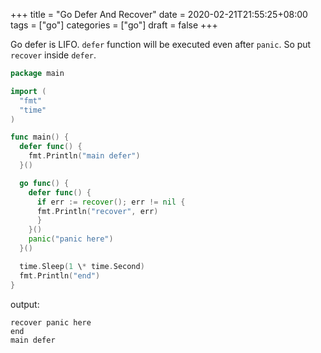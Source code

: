 +++
title = "Go Defer And Recover"
date = 2020-02-21T21:55:25+08:00
tags = ["go"]
categories = ["go"]
draft = false
+++

Go defer is LIFO. `defer` function will be executed even after `panic`. So put `recover` inside `defer`.

```go
package main

import (
  "fmt"
  "time"
)

func main() {
  defer func() {
    fmt.Println("main defer")
  }()

  go func() {
    defer func() {
      if err := recover(); err != nil {
      fmt.Println("recover", err)
      }
    }()
    panic("panic here")
  }()

  time.Sleep(1 \* time.Second)
  fmt.Println("end")
}
```

output:

```
recover panic here
end
main defer
```